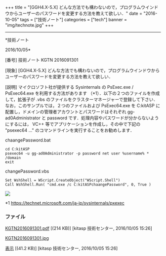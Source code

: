 ﻿+++
title = "[GGH4.X-5.X] どんな方法でも構わないので，プログラムウインドウからユーザーのパスワードを変更する方法を教えて欲しい．"
date = "2016-10-05"
tags = ["技術ノート"]
categories = ["tech"]
banner = "img/technote.jpg"
+++

-----------------------------------------------------------------------------------------------------------------------------

*技術ノート

2016/10/05*


[番号]
技術ノート KGTN 2016091301

[現象]
[GGH4.X-5.X]
どんな方法でも構わないので，プログラムウインドウからユーザーのパスワードを変更する方法を教えて欲しい．

[説明]
マイクロソフト社が提供する Sysinternals の PsExec.exe / PsExec64.exe
を利用する方法があります
（*1）．以下の２つのファイルを作成して，拡張子が .vbs
のファイルをクラスターマネージャーで登録して下さい．なお，このサンプルでは，２つのファイルおよび
PsExec64.exe を C:kitASP
に配置し，ドメインの管理者アカウントとパスワードはそれぞれ
gg-ad0Administrator と password
です．処理内容やパスワードが分からないようにするには， VC++
等でアプリケーションを作成し，その中で下記の "psexec64 ..."
のコマンドラインを実行することをお勧めします．

chaangePassword.bat

    cd C:kitASP
    psexec64 -u gg-ad0Administrator -p password net user %username% * /domain
    exit

changePassword.vbs

    Set WshShell = WScript.CreateObject("WScript.Shell")
    Call WshShell.Run( "cmd.exe /c C:kitASPchaangePassword", 0, True )

![](http://techreport.kitasp.net/attachments/download/3068/KGTN2016091301.jpg)

*1 <https://technet.microsoft.com/ja-jp/sysinternals/pxexec>


### ファイル

 
 


[KGTN2016091301.pdf](http://techreport.kitasp.net/attachments/download/3067/KGTN2016091301.pdf)
 [(214 KB)] [kitasp 技術センター, 2016/10/05
15:26]

[KGTN2016091301.jpg](http://techreport.kitasp.net/attachments/download/3068/KGTN2016091301.jpg)

[表示](http://techreport.kitasp.net/attachments/3068/KGTN2016091301.jpg "表示")
 [(41.2 KB)] [kitasp 技術センター, 2016/10/05
15:26]


 


 

